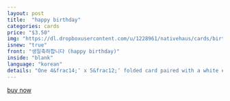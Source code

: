 ```yaml
---
layout: post
title:  "happy birthday"
categories: cards
price: "$3.50"
img: "https://dl.dropboxusercontent.com/u/1228961/nativehaus/cards/birthday.jpg"
isnew: "true"
front: "생일축하합니다 (happy birthday)"
inside: "blank"
language: "korean"
details: "One 4&frac14;″ x 5&frac12;″ folded card paired with a white envelope."
---
```


<a href="https://gum.co/PPdw" class="button button--green">buy now</a> <script type="text/javascript" src="https://gumroad.com/js/gumroad.js"></script>
